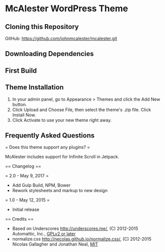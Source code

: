 McAlester WordPress Theme
===


Cloning this Repository
---------------

GitHub:
https://github.com/johnmcalester/mcalester.git

Downloading Dependencies
---------------

First Build
---------------

Theme Installation
---------------

1. In your admin panel, go to Appearance > Themes and click the Add New button.
2. Click Upload and Choose File, then select the theme's .zip file. Click Install Now.
3. Click Activate to use your new theme right away.


Frequently Asked Questions
---------------

= Does this theme support any plugins? =

McAlester includes support for Infinite Scroll in Jetpack.

== Changelog ==

= 2.0 - May 9, 2017 =
* Add Gulp Build, NPM, Bower
* Rework stylesheets and markup to new design

= 1.0 - May 12, 2015 =
* Initial release

== Credits ==

* Based on Underscores http://underscores.me/, (C) 2012-2015 Automattic, Inc., [GPLv2 or later](https://www.gnu.org/licenses/gpl-2.0.html)
* normalize.css http://necolas.github.io/normalize.css/, (C) 2012-2015 Nicolas Gallagher and Jonathan Neal, [MIT](http://opensource.org/licenses/MIT)
